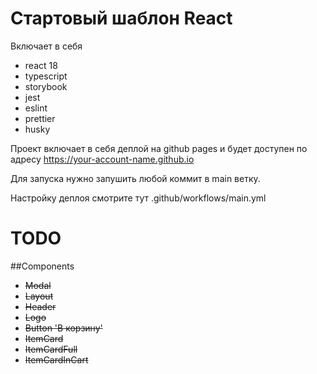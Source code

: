 # Стартовый шаблон React

Включает в себя
- react 18
- typescript
- storybook
- jest
- eslint
- prettier
- husky

Проект включает в себя деплой на github pages и будет доступен по адресу
https://your-account-name.github.io

Для запуска нужно запушить любой коммит в main ветку.

Настройку деплоя смотрите тут .github/workflows/main.yml

# TODO

##Components
- ~~Modal~~
- ~~Layout~~
- ~~Header~~
- ~~Logo~~
- ~~Button 'В корзину'~~
- ~~ItemCard~~
- ~~ItemCardFull~~
- ~~ItemCardInCart~~